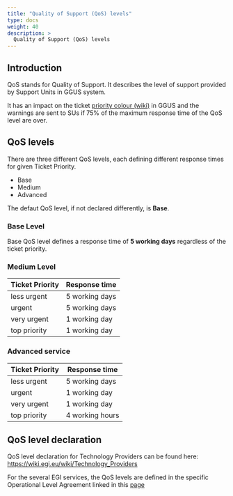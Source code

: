 ```yaml
---
title: "Quality of Support (QoS) levels"
type: docs
weight: 40
description: >
  Quality of Support (QoS) levels
---
```


## Introduction

QoS stands for Quality of Support. It describes the level of support provided
by Support Units in GGUS system.

It has an impact on the ticket
[priority colour (wiki)](https://wiki.egi.eu/wiki/FAQ_GGUS-Priority-Colour)
in GGUS and the warnings are sent to SUs if 75% of the maximum response time
of the QoS level are over.

## QoS levels

There are three different QoS levels, each defining different response times for
given Ticket Priority.
- Base
- Medium
- Advanced

The defaut QoS level, if not declared differently, is **Base**.

### Base Level

Base QoS level defines a response time of **5 working days** regardless of the
ticket priority.

### Medium Level

| Ticket Priority | Response time |
| --------------- | ------------- |
| less urgent | 5 working days |
| urgent | 5 working days |
| very urgent | 1 working day |
| top priority | 1 working day |

### Advanced service

| Ticket Priority |	Response time |
| --------------- | ------------- |
| less urgent	| 5 working days |
| urgent | 1 working day
| very urgent	| 1 working day |
| top priority	| 4 working hours |

## QoS level declaration

QoS level declaration for Technology Providers can be found here:
https://wiki.egi.eu/wiki/Technology_Providers

For the several EGI services, the QoS levels are defined in the specific
Operational Level Agreement linked in this [page](
https://confluence.egi.eu/display/EGISLM/EGI+OLA+SLA+framework#EGIOLASLAframework-OperationalLevelAgreements)
